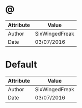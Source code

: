 # @
| Attribute | Value |
| ---  | ---     |
| Author | SixWingedFreak |
| Date | 03/07/2016 |
# Default
| Attribute | Value |
| ---  | ---     |
| Author | SixWingedFreak |
| Date | 03/07/2016 |
